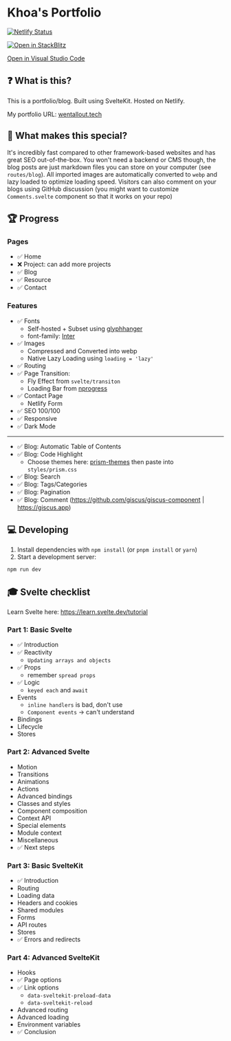 # Khoa's Portfolio

[![Netlify Status](https://api.netlify.com/api/v1/badges/7bf37fa7-ec78-4efd-aa9a-1a18a4fc62e4/deploy-status)](https://app.netlify.com/sites/khoa-design/deploys)

[![Open in StackBlitz](https://developer.stackblitz.com/img/open_in_stackblitz.svg)](https://stackblitz.com/github/wentallout/portfolio)

[Open in Visual Studio Code](https://open.vscode.dev/wentallout/portfolio)

## ❓ What is this?

This is a portfolio/blog. Built using SvelteKit. Hosted on Netlify.

My portfolio URL: [wentallout.tech](https://wentallout.tech)

## 🤩 What makes this special?

It's incredibly fast compared to other framework-based websites and has great SEO out-of-the-box. You won't need a backend or CMS though, the blog posts are just markdown files you can store on your computer (see `routes/blog`). All imported images are automatically converted to `webp` and lazy loaded to optimize loading speed. Visitors can also comment on your blogs using GitHub discussion (you might want to customize `Comments.svelte` component so that it works on your repo)

## 🏆 Progress

### Pages

- ✅ Home
- ❌ Project: can add more projects
- ✅ Blog
- ✅ Resource
- ✅ Contact

### Features

- ✅ Fonts
  - Self-hosted + Subset using [glyphhanger](https://www.npmjs.com/package/glyphhanger)
  - font-family: [Inter](https://rsms.me/inter/)
- ✅ Images
  - Compressed and Converted into webp
  - Native Lazy Loading using `loading = 'lazy'`
- ✅ Routing
- ✅ Page Transition:
  - Fly Effect from `svelte/transiton`
  - Loading Bar from [nprogress](https://www.npmjs.com/package/nprogress)
- ✅ Contact Page
  - Netlify Form
- ✅ SEO 100/100
- ✅ Responsive
- ✅ Dark Mode

---

- ✅ Blog: Automatic Table of Contents
- ✅ Blog: Code Highlight
  - Choose themes here: [prism-themes](https://github.com/PrismJS/prism-themes) then paste into `styles/prism.css`
- ✅ Blog: Search
- ✅ Blog: Tags/Categories
- ✅ Blog: Pagination
- ✅ Blog: Comment (https://github.com/giscus/giscus-component | https://giscus.app)

## 💻 Developing

1. Install dependencies with `npm install` (or `pnpm install` or `yarn`)
2. Start a development server:

```bash
npm run dev
```

## 🎓 Svelte checklist

Learn Svelte here: https://learn.svelte.dev/tutorial

### Part 1: Basic Svelte

- ✅ Introduction
- ✅ Reactivity
  - `Updating arrays and objects`
- ✅ Props
  - remember `spread props`
- ✅ Logic
  - `keyed each` and `await`
- Events
  - `inline handlers` is bad, don't use
  - `Component events` -> can't understand
- Bindings
- Lifecycle
- Stores

### Part 2: Advanced Svelte

- Motion
- Transitions
- Animations
- Actions
- Advanced bindings
- Classes and styles
- Component composition
- Context API
- Special elements
- Module context
- Miscellaneous
- ✅ Next steps

### Part 3: Basic SvelteKit

- ✅ Introduction
- Routing
- Loading data
- Headers and cookies
- Shared modules
- Forms
- API routes
- Stores
- ✅ Errors and redirects

### Part 4: Advanced SvelteKit

- Hooks
- ✅ Page options
- ✅ Link options
  - `data-sveltekit-preload-data`
  - `data-sveltekit-reload`
- Advanced routing
- Advanced loading
- Environment variables
- ✅ Conclusion
